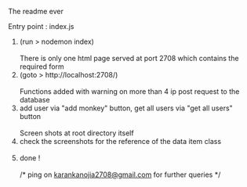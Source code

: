 The readme ever

Entry point : index.js <br />
1. (run > nodemon index) <br /> <br />
There is only one html page served at port 2708 which contains the required form <br />
2. (goto > http://localhost:2708/) <br /> <br />
Functions added with warning on more than 4 ip post request to the database<br />
3. add user via "add monkey" button, get all users via "get all users" button <br /> <br />
Screen shots at root directory itself <br />
4. check the screenshots for the reference of the data item class <br /> <br />
5. done ! <br /> <br />
/*
ping on karankanojia2708@gmail.com for further queries 
*/
